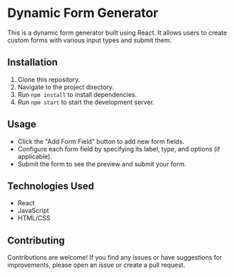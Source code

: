# Dynamic Form Generator

This is a dynamic form generator built using React. It allows users to create custom forms with various input types and submit them.

## Installation

1. Clone this repository.
2. Navigate to the project directory.
3. Run `npm install` to install dependencies.
4. Run `npm start` to start the development server.

## Usage

- Click the "Add Form Field" button to add new form fields.
- Configure each form field by specifying its label, type, and options (if applicable).
- Submit the form to see the preview and submit your form.

## Technologies Used

- React
- JavaScript
- HTML/CSS

## Contributing

Contributions are welcome! If you find any issues or have suggestions for improvements, please open an issue or create a pull request.
